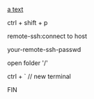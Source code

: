 [a text](https://zhuanlan.zhihu.com/p/82568294)

ctrl + shift + p

remote-ssh:connect to host

your-remote-ssh-passwd

open folder '/'

ctrl + ` // new terminal

FIN
